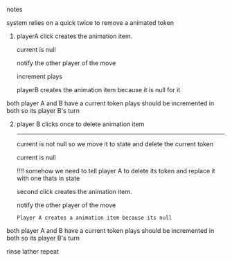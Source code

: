 notes

system relies on a quick twice to remove a animated token

1. playerA click creates the animation item.

   current is null

   notify the other player of the move

   increment plays

   playerB creates the animation item because it is null for it

both player A and B have a current token
plays should be incremented in both so its player B's turn

2.  player B clicks once to delete animation item

    ***

    current is not null so we move it to state and delete the current token

    current is null

    !!!! somehow we need to tell player A to delete its token and replace it with one thats in state

    second click creates the animation item.

    notify the other player of the move

        Player A creates a animation item because its null

both player A and B have a current token
plays should be incremented in both so its player B's turn

rinse lather repeat
